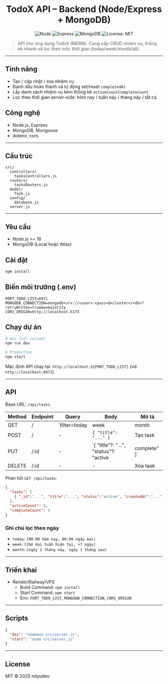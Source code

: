<h1 align="center">TodoX API – Backend (Node/Express + MongoDB)</h1>

<p align="center">
  <img alt="Node" src="https://img.shields.io/badge/Node-18+-339933?logo=node.js&logoColor=white" />
  <img alt="Express" src="https://img.shields.io/badge/Express-4-black" />
  <img alt="MongoDB" src="https://img.shields.io/badge/MongoDB-Mongoose-47A248?logo=mongodb&logoColor=white" />
  <img alt="License: MIT" src="https://img.shields.io/badge/License-MIT-yellow.svg" />
</p>

> API cho ứng dụng TodoX (MERN). Cung cấp CRUD nhiệm vụ, thống kê nhanh và lọc theo mốc thời gian (today/week/month/all).

---

## Tính năng
- Tạo / cập nhật / xóa nhiệm vụ
- Đánh dấu hoàn thành và tự động set/reset `completedAt`
- Lấy danh sách nhiệm vụ kèm thống kê `activeCount`/`completeCount`
- Lọc theo thời gian server-side: hôm nay / tuần này / tháng này / tất cả

## Công nghệ
- Node.js, Express
- MongoDB, Mongoose
- dotenv, cors

---

## Cấu trúc
```
src/
  controllers/
    tasksControllers.js
  routers/
    tasksRouters.js
  model/
    Task.js
  config/
    database.js
  server.js
```

---

## Yêu cầu
- Node.js >= 18
- MongoDB (Local hoặc Atlas)

## Cài đặt
```bash
npm install
```

## Biến môi trường (.env)
```
PORT_TODO_LIST=6971
MONGODB_CONNECTION=mongodb+srv://<user>:<pass>@<cluster>/<db>?retryWrites=true&w=majority
CORS_ORIGIN=http://localhost:5173
```

## Chạy dự án
```bash
# Dev (hot reload)
npm run dev

# Production
npm start
```

Mặc định API chạy tại: `http://localhost:${PORT_TODO_LIST}` (vd: `http://localhost:6971`).

---

## API
Base URL: `/api/tasks`

| Method | Endpoint | Query | Body | Mô tả |
|-------|----------|-------|------|-------|
| GET   | /        | `filter=today|week|month|all` | - | Lấy tasks + thống kê |
| POST  | /        | -     | `{ "title": "..." }` | Tạo task |
| PUT   | /:id     | -     | `{ "title"?: "...", "status"?: "active|complete" }` | Cập nhật task, tự set/reset `completedAt` |
| DELETE| /:id     | -     | - | Xóa task |

Phản hồi `GET /api/tasks`:
```json
{
  "tasks": [
    { "_id":"...", "title":"...", "status":"active", "createdAt":"...", "completedAt":null }
  ],
  "activeCount": 0,
  "completeCount": 0
}
```

### Ghi chú lọc theo ngày
- `today`: `[00:00 hôm nay, 00:00 ngày mai)`
- `week`: `[thứ Hai tuần hiện tại, +7 ngày)`
- `month`: `[ngày 1 tháng này, ngày 1 tháng sau)`

---

## Triển khai
- Render/Railway/VPS
  - Build Command: `npm install`
  - Start Command: `npm start`
  - Env: `PORT_TODO_LIST`, `MONGODB_CONNECTION`, `CORS_ORIGIN`

---

## Scripts
```json
{
  "dev": "nodemon src/server.js",
  "start": "node src/server.js"
}
```

---

## License
MIT © 2025 ndyudev


